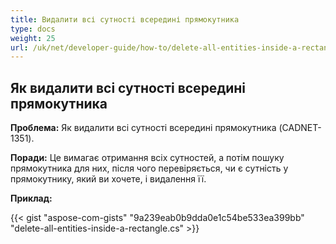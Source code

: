 ```yaml
---
title: Видалити всі сутності всередині прямокутника
type: docs
weight: 25
url: /uk/net/developer-guide/how-to/delete-all-entities-inside-a-rectangle/
---
```


## **Як видалити всі сутності всередині прямокутника**

**Проблема:** Як видалити всі сутності всередині прямокутника (CADNET-1351).

**Поради:** Це вимагає отримання всіх сутностей, а потім пошуку прямокутника для них, після чого перевіряється, чи є сутність у прямокутнику, який ви хочете, і видалення її.

**Приклад:**

{{< gist "aspose-com-gists" "9a239eab0b9dda0e1c54be533ea399bb" "delete-all-entities-inside-a-rectangle.cs" >}}
